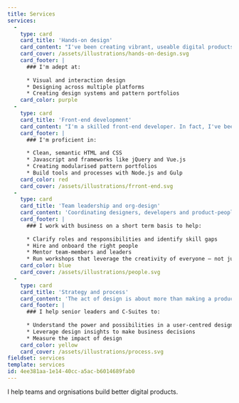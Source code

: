 ```yaml
---
title: Services
services:
  -
    type: card
    card_title: 'Hands-on design'
    card_content: "I've been creating vibrant, useable digital products for the last two decades. Whether you need a safe pair of hands to create an engaging website or the interaction design for a complex app —\_I can help."
    card_cover: /assets/illustrations/hands-on-design.svg
    card_footer: |
      ### I'm adept at:
      
      * Visual and interaction design
      * Designing across multiple platforms
      * Creating design systems and pattern portfolios
    card_color: purple
  -
    type: card
    card_title: 'Front-end development'
    card_content: "I'm a skilled front-end developer. In fact, I've been coding websites since 1996. I'm passionate about clean, clever code that works for everyone —\_regardless of device or connection quality."
    card_footer: |
      ### I'm proficient in:
      
      * Clean, semantic HTML and CSS
      * Javascript and frameworks like jQuery and Vue.js
      * Creating modularised pattern portfolios
      * Build tools and processes with Node.js and Gulp
    card_color: red
    card_cover: /assets/illustrations/frront-end.svg
  -
    type: card
    card_title: 'Team leadership and org-design'
    card_content: 'Coordinating designers, developers and product-people into effective teams is often challenging. I’ve led numerous teams, and I know how to get the best from people.'
    card_footer: |
      ### I work with business on a short term basis to help:
      
      * Clarify roles and responsibilities and identify skill gaps
      * Hire and onboard the right people
      * Mentor team-members and leaders
      * Run workshops that leverage the creativity of everyone — not just designers.
    card_color: blue
    card_cover: /assets/illustrations/people.svg
  -
    type: card
    card_title: 'Strategy and process'
    card_content: 'The act of design is about more than making a product look pretty. Done right, a great design process can help inform overall business strategy — accelerating you away from your competition.'
    card_footer: |
      ### I help senior leaders and C-Suites to:
      
      * Understand the power and possibilities in a user-centred design process
      * Leverage design insights to make business decisions
      * Measure the impact of design
    card_color: yellow
    card_cover: /assets/illustrations/process.svg
fieldset: services
template: services
id: 4ee381aa-1e14-40cc-a5ac-b6014689fab0
---
```

I help teams and orgnisations build better digital products.